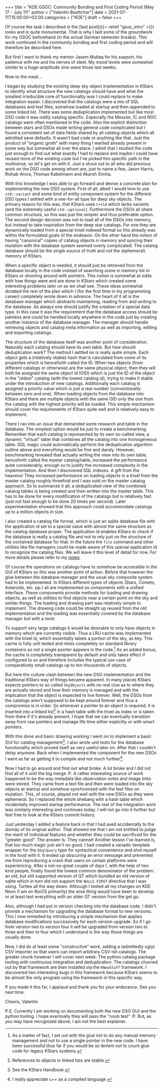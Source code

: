 +++
title = "KDE GSOC: Community Bonding and First Coding Period (May 17 - July 11)"
author = ["Valentin Boettcher"]
date = 2021-07-11T15:00:00+02:00
categories = ["KDE"]
draft = false
+++

Of course the task I described in the [last post]({{< relref "gsoc_intro" >}}) looks and is quite
monumental. That is why I laid some of the groundwork for my GSOC
beforehand (in the actual German semester breaks). This work continued
in the community bonding and first coding period and will therefore be
described here.

But first I want to thank my mentor Jasem Mutlaq for his support, his
patience with me and his nerves of steel. My mood levels were somewhat
similar to a huge-amplitude sine wave those last weeks.

Now to the meat...

I began by studying the existing deep sky object implementation in
KStars to identify what structure the new catalogs should have and
what the smallest irreducible core of functionality was I could
replace to make integration easier. I discovered that the catalogs
were a mix of SQL databases and text files, somehow loaded at startup
and then appended to some linked list. There was some deduplication
implemented but like most DSO code it was oddly catalog
specific. Especially the Messier, IC and NGC catalogs were often
mentioned in the code. Also the explicit distinction between stars and
DSOs made writing general code complicated but I found a consistent
set of data fields shared by all catalog objects which all admitted
sane defaults. It wasn't bad code or anything like that. Just the
product of "organic groth" with many thing I wanted already present in
some way but somewhat all over the place. I admit that I studied the
code just enough to find out what exactly I had to replace and maybe I
could have reused more of the existing code but I've picked this
specific path in the multiverse, so let's get on with it. Just a shout
out to all who did previous work on the DSO code among whom are, just to
name a few, Jason Harris, Rishab Arora, Thomas Kabelmann and Akarsh
Simha.

With this knowledge I was able to go forward and devise a concrete
plan for implementing the new DSO system. First of all, albeit I would
love to use `std::variant` and some kind of entity component system
for the different DSO types I settled with a one-for-all type for deep
sky objects. The primary reason for this was, that KStars uses `C++14`
which lacks variants (and the extremely useful
`std::optional`). Furthermore the DSOs all share common structure, so
this was just the simpler and thus preferable option. The second
design decision was not to load all of the DSOs into memory, but
instead to take inspiration from the deep star catalogs. For one they
are dynamically loaded from a special trixel indexed format so this
already was within the formulated goals of the endeavor. On the other
hand the notion of having "canonical" copies of catalog objects in
memory and syncing their mutation with the database system seemed
overly complicated. The catalog database should be the single source
of truth and not the (ephemeral) memory of KStars.

When a specific object is needed, it should just be retrieved from the
database locally in the code instead of searching some in memory list
in KStars or shooting around with pointers. This notion is somewhat at
odds with how things were and are done in KStars which created some
interesting problems later on as we shall see. These ideas somewhat
dictated the rest of the plan which I (for the first time in my
programming career) completely wrote down in advance. The heart of it
all is the database manager which abstracts maintaining, reading from
and writing to the database. As always one should justify the creation
of a special data type. In this case it was the requirement that the
database access should be painless and could be handled locally
anywhere in the code just by creating another instance of the database
manager. The manager should handle retrieving objects and catalog meta
information as well as importing, editing and exporting catalogs.

The structure of the database itself was another point of
consideration. Naturally each catalog should have its own table. But
how should deduplication work?  The method I settled on is really
quite simple. Each object gets a (relatively stable) hash that is
calculated from some of its properties which is henceforth called the
ID.  When two objects (from different catalogs or otherwise) are the
same <span class="underline">physical</span> object, then they will both be assigned the same
object id (OID) which is just the ID of the object in the "oldest"
catalog (with the lowest catalog id), trying to make it stable under
the introduction of new catalogs. Additionally each catalog is
assigned a priority value which is just a real number (conventionally
between zero and one). When loading objects from the database into
KStars and there are multiple objects with the same OID only the one
from the catalog with the highest priority will be loaded. This simple
mechanism should cover the requirements of KStars quite well and is
relatively easy to implement.

There I ran into an issue that demanded some research and
table in the database.  The simplest option would be just to create a
benchmarking. Remember that each catalog is represented by its own
so-called view, a dynamic "virtual" table that combines all the
catalog into one homogeneous table. SQL magic could automatically
perform the deduplication algorithm outline above and everything would
be fine and dandy. However, benchmarking revealed that actually
writing the view into its own table, henceforth called the master
catalog/table, increased the performance quite considerably, enough so
to justify the increased complexity in the implementation. And then I
discovered SQL indexes. A gift from the heavens! They increased
performance on loading objects in a trixel from the master catalog
roughly threefold and I was sold on the master catalog approach. So to
summarize it all; a deduplicated view of the combined catalog tables
is being created and then written into the master table. This has to
be done for every modification of the catalogs but is relatively fast
(just not fast enough to be done 20 times per second). Later
experimentation showed that this approach could accommodate catalogs
up to a million objects in size.

I also created a catalog file format, which is just an sqlite database
file with the application id set to a special value with almost the
same structure as the catalog database proper. The application id
enables KStars to check if the database is really a catalog file and
not to rely just on the structure of the contained database for
that. In the future the `file` command and other utilities like file
managers could be made aware of this special application id to
recognize the catalog files. We will leave it this level of detail for
now. For more details please refer to my [notes](https://protagon.space/stuff/kstars%5Fcleaned.org).

Of course the operations on catalogs have to somehow be accessible in
the GUI of KStars so this was another point of action. Before that
however the glue between the database manager and the usual sky
composite system had to be implemented. In KStars different types of
objects (Stars, Comets, Asteroids, etc. pp.) all are implemented as
components with a unified interface. These components provide methods
for loading and drawing objects, as well as utilities to find objects
near a certain point on the sky and similar things. The loading and
drawing part was relatively simple to implement. The drawing code
could be straight up reused from the old implementation and the
loading was essentially covered by the database manager but with a
twist.

To support very large catalogs it would be desirable to only have
objects in memory which are currently visible. Thus a LRU cache was
implemented with the trixel id, which essentially labels a portion of
the sky, as key. This cache is fully unit tested and relies completely
on standard library containers so not a single pointer appears in the
code.[^fn:1] As an added bonus, the cache is completely transparent by
default and only takes effect if configured to so and therefore
includes the typical use case of comparatively small catalogs up to
ten-thousands of objects.

But here the culture clash between the new DSO implementation and the
traditional KStars way of things became apparent. In many places
KStars expects pointers to so called `SkyObjects` with no real clue as
to where they are actually stored and how their memory is managed and
with the implication that the object is expected to live
forever. Well, the DSOs from the catalogs aren't supposed to be kept
around forever and thus a compromise is in order. So whenever a
pointer to an object is required, it is inserted into a linked
list[^fn:2] in a hash table with the trixel as index or is taken from
there if it's already present. I hope that we can eventually
transition away from raw pointers and manage life time either
explicitly or with smart pointers.

With this done and basic drawing working I went on to implement a
basic GUI for catalog management[^fn:3].  I also wrote unit tests for
the database functionality which proved itself as very useful later
on. After that I couldn't delay anymore. Back when I implemented the
component for the new DSOs I went as far as getting it to compile and
not much further[^fn:4].

Now I had to go around and find out what broke. A lot broke and I did
not find all of it until the big merge :P.  A rather interesting
source of work happened to be the way metadata like observation notes
and image links were stored. They came from a text file and then were
loaded into the sky objects at startup and somehow synchronized with
the text files on mutation. This, of course, played not well with the
new DSOs as they were ephemeral. So I replaced the whole shebang with
a hash table which incidentally improved startup performance. The rest
of the integration work was similarly interesting and continues
today. I will not go into it further but feel free to look at the
KStars commit history.

Just yesterday I added a feature back in that I had axed accidentally
to the dismay of its original author. That showed me that I am not
entitled to judge the merit of individual features and whether they
could be sacrificed for the "greater good". The answer is: They
cannot! Another lesson I've learned is, that too much magic just ain't
no good. I had created a variadic template wrapper for the `QSqlQuery`
type for syntactical convenience and shot myself in the food with
it. It ended up obscuring an error message and prevented me from
reproducing a crash that users on certain platforms were
experiencing. After a not-so-great couple of days I, with the help of
two kind people, finally found the lowest common denominator of the
problem: an old, but still supported version of QT which bundled an
old version of sqlite which in turn did not support the `NULLS FIRST`
directive that I was using. Turtles all the way down. Although I
tested all my changes on KDE Neon (I am on NixOS primarily) the wise
thing would have been to develop or at least test everything with an
older QT version from the get go.

Also, although I had put in version checking into the database code, I
didn't provide a mechanism for upgrading the database format to new
versions. This I now remedied by introducing a simple mechanism that
applies database modifications successively for each version
upgrade. So if I go from version two to version four it will be
upgraded from version two to three and then to four which I understand
is the way those things are usually done.

Now, I did do at least some "constructive" work, adding a (admittedly
ugly) CSV importer so that users can import arbitrary CSV-ish
catalogs. The greater chunk however I will cover next week: The python
catalog package tooling with continuous integration and
deduplication. The catalogs churned out by that framework are then
installed via the `KNewStuff` framework. I discovered two interesting
bugs in this framework because KStars seems to be almost the only
program using the framework in this specific way.

If you made it this far, I applaud and thank you for your endurance.
See you next time.

Cheers,
Valentin

P.S. Currently I am working on documenting both the new DSO GUI and
the python tooling. I hope eventually they will pass the "noob test"
:P. But, as you may have recognized above, I am not the best explainer.

[^fn:1]: As a matter of fact, I set out with the goal not to do any manual memory management and not to use a single pointer in the new code. I have been successful thus far if you would be so lenient not to count glue code for legacy KStars systems.
[^fn:2]: References to objects in linked lists are stable.
[^fn:3]: See the KStars Handbook.
[^fn:4]: I really appreciate c++ as a compiled language.